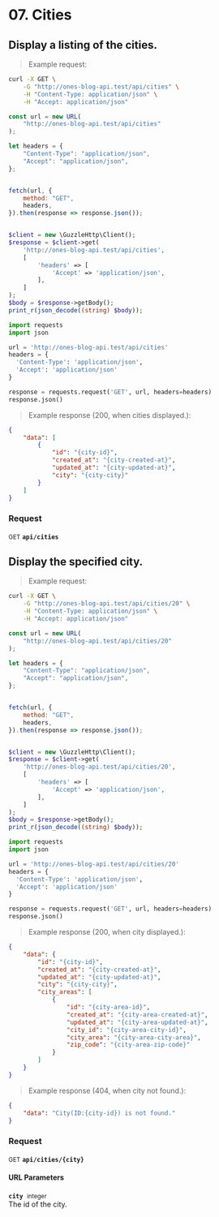 # 07. Cities


## Display a listing of the cities.




> Example request:

```bash
curl -X GET \
    -G "http://ones-blog-api.test/api/cities" \
    -H "Content-Type: application/json" \
    -H "Accept: application/json"
```

```javascript
const url = new URL(
    "http://ones-blog-api.test/api/cities"
);

let headers = {
    "Content-Type": "application/json",
    "Accept": "application/json",
};


fetch(url, {
    method: "GET",
    headers,
}).then(response => response.json());
```

```php

$client = new \GuzzleHttp\Client();
$response = $client->get(
    'http://ones-blog-api.test/api/cities',
    [
        'headers' => [
            'Accept' => 'application/json',
        ],
    ]
);
$body = $response->getBody();
print_r(json_decode((string) $body));
```

```python
import requests
import json

url = 'http://ones-blog-api.test/api/cities'
headers = {
  'Content-Type': 'application/json',
  'Accept': 'application/json'
}

response = requests.request('GET', url, headers=headers)
response.json()
```


> Example response (200, when cities displayed.):

```json
{
    "data": [
        {
            "id": "{city-id}",
            "created_at": "{city-created-at}",
            "updated_at": "{city-updated-at}",
            "city": "{city-city}"
        }
    ]
}
```
<div id="execution-results-GETapi-cities" hidden>
    <blockquote>Received response<span id="execution-response-status-GETapi-cities"></span>:</blockquote>
    <pre class="json"><code id="execution-response-content-GETapi-cities"></code></pre>
</div>
<div id="execution-error-GETapi-cities" hidden>
    <blockquote>Request failed with error:</blockquote>
    <pre><code id="execution-error-message-GETapi-cities"></code></pre>
</div>
<form id="form-GETapi-cities" data-method="GET" data-path="api/cities" data-authed="0" data-hasfiles="0" data-headers='{"Content-Type":"application\/json","Accept":"application\/json"}' onsubmit="event.preventDefault(); executeTryOut('GETapi-cities', this);">
<h3>
    Request&nbsp;&nbsp;&nbsp;
    </h3>
<p>
<small class="badge badge-green">GET</small>
 <b><code>api/cities</code></b>
</p>
</form>


## Display the specified city.




> Example request:

```bash
curl -X GET \
    -G "http://ones-blog-api.test/api/cities/20" \
    -H "Content-Type: application/json" \
    -H "Accept: application/json"
```

```javascript
const url = new URL(
    "http://ones-blog-api.test/api/cities/20"
);

let headers = {
    "Content-Type": "application/json",
    "Accept": "application/json",
};


fetch(url, {
    method: "GET",
    headers,
}).then(response => response.json());
```

```php

$client = new \GuzzleHttp\Client();
$response = $client->get(
    'http://ones-blog-api.test/api/cities/20',
    [
        'headers' => [
            'Accept' => 'application/json',
        ],
    ]
);
$body = $response->getBody();
print_r(json_decode((string) $body));
```

```python
import requests
import json

url = 'http://ones-blog-api.test/api/cities/20'
headers = {
  'Content-Type': 'application/json',
  'Accept': 'application/json'
}

response = requests.request('GET', url, headers=headers)
response.json()
```


> Example response (200, when city displayed.):

```json
{
    "data": {
        "id": "{city-id}",
        "created_at": "{city-created-at}",
        "updated_at": "{city-updated-at}",
        "city": "{city-city}",
        "city_areas": [
            {
                "id": "{city-area-id}",
                "created_at": "{city-area-created-at}",
                "updated_at": "{city-area-updated-at}",
                "city_id": "{city-area-city-id}",
                "city_area": "{city-area-city-area}",
                "zip_code": "{city-area-zip-code}"
            }
        ]
    }
}
```
> Example response (404, when city not found.):

```json
{
    "data": "City(ID:{city-id}) is not found."
}
```
<div id="execution-results-GETapi-cities--city-" hidden>
    <blockquote>Received response<span id="execution-response-status-GETapi-cities--city-"></span>:</blockquote>
    <pre class="json"><code id="execution-response-content-GETapi-cities--city-"></code></pre>
</div>
<div id="execution-error-GETapi-cities--city-" hidden>
    <blockquote>Request failed with error:</blockquote>
    <pre><code id="execution-error-message-GETapi-cities--city-"></code></pre>
</div>
<form id="form-GETapi-cities--city-" data-method="GET" data-path="api/cities/{city}" data-authed="0" data-hasfiles="0" data-headers='{"Content-Type":"application\/json","Accept":"application\/json"}' onsubmit="event.preventDefault(); executeTryOut('GETapi-cities--city-', this);">
<h3>
    Request&nbsp;&nbsp;&nbsp;
    </h3>
<p>
<small class="badge badge-green">GET</small>
 <b><code>api/cities/{city}</code></b>
</p>
<h4 class="fancy-heading-panel"><b>URL Parameters</b></h4>
<p>
<b><code>city</code></b>&nbsp;&nbsp;<small>integer</small>  &nbsp;
<input type="number" name="city" data-endpoint="GETapi-cities--city-" data-component="url" required  hidden>
<br>
The id of the city.
</p>
</form>




